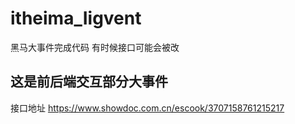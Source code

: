 # itheima_Iigvent
黑马大事件完成代码
有时候接口可能会被改
## 这是前后端交互部分大事件
接口地址 https://www.showdoc.com.cn/escook/3707158761215217
